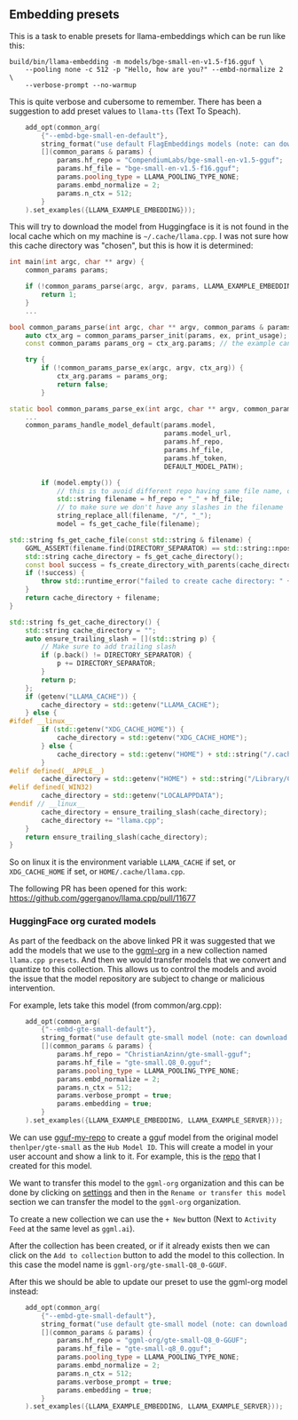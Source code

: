 ## Embedding presets
This is a task to enable presets for llama-embeddings which can be run
like this:
```console
build/bin/llama-embedding -m models/bge-small-en-v1.5-f16.gguf \
    --pooling none -c 512 -p "Hello, how are you?" --embd-normalize 2 \
    --verbose-prompt --no-warmup
```
This is quite verbose and cubersome to remember. There has been a suggestion
to add preset values to `llama-tts` (Text To Speach).
```cpp
    add_opt(common_arg(
        {"--embd-bge-small-en-default"},
        string_format("use default FlagEmbeddings models (note: can download weights from the internet)"),
        [](common_params & params) {
            params.hf_repo = "CompendiumLabs/bge-small-en-v1.5-gguf";
            params.hf_file = "bge-small-en-v1.5-f16.gguf";
            params.pooling_type = LLAMA_POOLING_TYPE_NONE;
            params.embd_normalize = 2;
            params.n_ctx = 512;
        }
    ).set_examples({LLAMA_EXAMPLE_EMBEDDING}));
```
This will try to download the model from Huggingface is it is not found in the
local cache which on my machine is `~/.cache/llama.cpp`. I was not sure how
this cache directory was "chosen", but this is how it is determined:
```cpp
int main(int argc, char ** argv) {
    common_params params;

    if (!common_params_parse(argc, argv, params, LLAMA_EXAMPLE_EMBEDDING)) {
        return 1;
    }
    ...
```
```c++
bool common_params_parse(int argc, char ** argv, common_params & params, llama_example ex, void(*print_usage)(int, char **)) {
    auto ctx_arg = common_params_parser_init(params, ex, print_usage);
    const common_params params_org = ctx_arg.params; // the example can modify the default params

    try {
        if (!common_params_parse_ex(argc, argv, ctx_arg)) {
            ctx_arg.params = params_org;
            return false;
        }
```
```cpp
static bool common_params_parse_ex(int argc, char ** argv, common_params_context & ctx_arg) {
    ...
    common_params_handle_model_default(params.model,
                                       params.model_url,
                                       params.hf_repo,
                                       params.hf_file,
                                       params.hf_token,
                                       DEFAULT_MODEL_PATH);
```
```cpp
        if (model.empty()) {
            // this is to avoid different repo having same file name, or same file name in different subdirs
            std::string filename = hf_repo + "_" + hf_file;
            // to make sure we don't have any slashes in the filename
            string_replace_all(filename, "/", "_");
            model = fs_get_cache_file(filename);
```
```cpp
std::string fs_get_cache_file(const std::string & filename) {
    GGML_ASSERT(filename.find(DIRECTORY_SEPARATOR) == std::string::npos);
    std::string cache_directory = fs_get_cache_directory();
    const bool success = fs_create_directory_with_parents(cache_directory);
    if (!success) {
        throw std::runtime_error("failed to create cache directory: " + cache_directory);
    }
    return cache_directory + filename;
}
```
```cpp
std::string fs_get_cache_directory() {
    std::string cache_directory = "";
    auto ensure_trailing_slash = [](std::string p) {
        // Make sure to add trailing slash
        if (p.back() != DIRECTORY_SEPARATOR) {
            p += DIRECTORY_SEPARATOR;
        }
        return p;
    };
    if (getenv("LLAMA_CACHE")) {
        cache_directory = std::getenv("LLAMA_CACHE");
    } else {
#ifdef __linux__
        if (std::getenv("XDG_CACHE_HOME")) {
            cache_directory = std::getenv("XDG_CACHE_HOME");
        } else {
            cache_directory = std::getenv("HOME") + std::string("/.cache/");
        }
#elif defined(__APPLE__)
        cache_directory = std::getenv("HOME") + std::string("/Library/Caches/");
#elif defined(_WIN32)
        cache_directory = std::getenv("LOCALAPPDATA");
#endif // __linux__
        cache_directory = ensure_trailing_slash(cache_directory);
        cache_directory += "llama.cpp";
    }
    return ensure_trailing_slash(cache_directory);
}
```
So on linux it is the environment variable `LLAMA_CACHE` if set, or
`XDG_CACHE_HOME` if set, or `HOME/.cache/llama.cpp`.

The following PR has been opened for this work:
https://github.com/ggerganov/llama.cpp/pull/11677

### HuggingFace org curated models
As part of the feedback on the above linked PR it was suggested that we add
the models that we use to the [ggml-org](https://huggingface.co/ggml-org) in a
new collection named `llama.cpp presets`. And then we would transfer models
that we convert and quantize to this collection. This allows us to control the
models and avoid the issue that the model repository are subject to change or
malicious intervention.

For example, lets take this model (from common/arg.cpp):
```cpp
    add_opt(common_arg(
        {"--embd-gte-small-default"},
        string_format("use default gte-small model (note: can download weights from the internet)"),
        [](common_params & params) {
            params.hf_repo = "ChristianAzinn/gte-small-gguf";
            params.hf_file = "gte-small.Q8_0.gguf";
            params.pooling_type = LLAMA_POOLING_TYPE_NONE;
            params.embd_normalize = 2;
            params.n_ctx = 512;
            params.verbose_prompt = true;
            params.embedding = true;
        }
    ).set_examples({LLAMA_EXAMPLE_EMBEDDING, LLAMA_EXAMPLE_SERVER}));
```
We can use [gguf-my-repo](https://huggingface.co/spaces/ggml-org/gguf-my-repo)
to create a gguf model from the original model `thenlper/gte-small` as the
`Hub Model ID`. This will create a model in your user account and show a link
to it. For example, this is the [repo](https://huggingface.co/danbev/gte-small-Q8_0-GGUF)
that I created for this model.

We want to transfer this model to the `ggml-org` organization and this can
be done by clicking on [settings](https://huggingface.co/danbev/gte-small-Q8_0-GGUF/settings)
and then in the `Rename or transfer this model` section we can transfer the
model to the `ggml-org` organization.

To create a new collection we can use the `+ New` button (Next to `Activity Feed`
at the same level as `ggml.ai`).

After the collection has been created, or if it already exists then we can
click on the `Add to collection` button to add the model to this collection.
In this case the model name is `ggml-org/gte-small-Q8_0-GGUF`.

After this we should be able to update our preset to use the ggml-org model
instead:
```cpp
    add_opt(common_arg(
        {"--embd-gte-small-default"},
        string_format("use default gte-small model (note: can download weights from the internet)"),
        [](common_params & params) {
            params.hf_repo = "ggml-org/gte-small-Q8_0-GGUF";
            params.hf_file = "gte-small-q8_0.gguf";
            params.pooling_type = LLAMA_POOLING_TYPE_NONE;
            params.embd_normalize = 2;
            params.n_ctx = 512;
            params.verbose_prompt = true;
            params.embedding = true;
        }
    ).set_examples({LLAMA_EXAMPLE_EMBEDDING, LLAMA_EXAMPLE_SERVER}));
```
